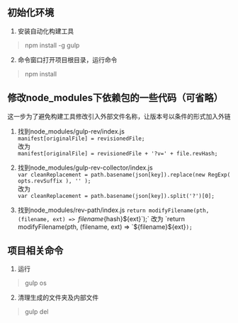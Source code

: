 ## 初始化环境
1. 安装自动化构建工具
> npm install -g gulp

2. 命令窗口打开项目根目录，运行命令
> npm install

## 修改node_modules下依赖包的一些代码（可省略）
这一步为了避免构建工具修改引入外部文件名称，让版本号以条件的形式加入外链

1. 找到node_modules/gulp-rev/index.js  
`manifest[originalFile] = revisionedFile;`  
改为  
`manifest[originalFile] = revisionedFile + '?v=' + file.revHash;`

2. 找到node_modules/gulp-rev-collector/index.js  
`var cleanReplacement = path.basename(json[key]).replace(new RegExp( opts.revSuffix ), '' );`  
改为  
`var cleanReplacement = path.basename(json[key]).split('?')[0];`

3. 找到node_modules/rev-path/index.js 
`return modifyFilename(pth, (filename, ext) => `${filename}${hash}${ext}`);`  
改为  
`return modifyFilename(pth, (filename, ext) => `${filename}${ext}`);`

## 项目相关命令
1.  运行
> gulp os
2.  清理生成的文件夹及内部文件
> gulp del
